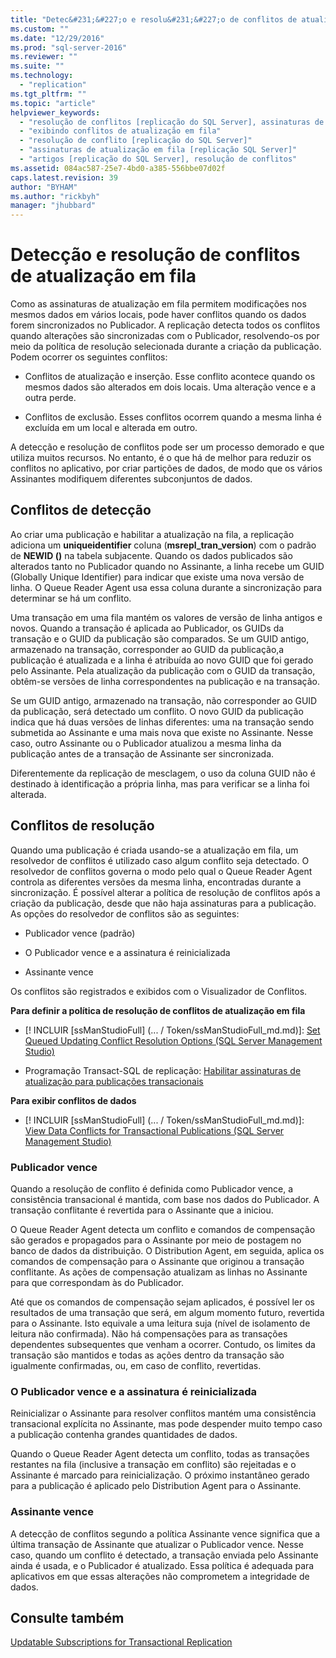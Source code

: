 ```yaml
---
title: "Detec&#231;&#227;o e resolu&#231;&#227;o de conflitos de atualiza&#231;&#227;o em fila | Microsoft Docs"
ms.custom: ""
ms.date: "12/29/2016"
ms.prod: "sql-server-2016"
ms.reviewer: ""
ms.suite: ""
ms.technology: 
  - "replication"
ms.tgt_pltfrm: ""
ms.topic: "article"
helpviewer_keywords: 
  - "resolução de conflitos [replicação do SQL Server], assinaturas de atualização enfileiradas"
  - "exibindo conflitos de atualização em fila"
  - "resolução de conflito [replicação do SQL Server]"
  - "assinaturas de atualização em fila [replicação SQL Server]"
  - "artigos [replicação do SQL Server], resolução de conflitos"
ms.assetid: 084ac587-25e7-4bd0-a385-556bbe07d02f
caps.latest.revision: 39
author: "BYHAM"
ms.author: "rickbyh"
manager: "jhubbard"
---
```

# Detec&#231;&#227;o e resolu&#231;&#227;o de conflitos de atualiza&#231;&#227;o em fila
  Como as assinaturas de atualização em fila permitem modificações nos mesmos dados em vários locais, pode haver conflitos quando os dados forem sincronizados no Publicador. A replicação detecta todos os conflitos quando alterações são sincronizadas com o Publicador, resolvendo-os por meio da política de resolução selecionada durante a criação da publicação. Podem ocorrer os seguintes conflitos:  
  
-   Conflitos de atualização e inserção. Esse conflito acontece quando os mesmos dados são alterados em dois locais. Uma alteração vence e a outra perde.  
  
-   Conflitos de exclusão. Esses conflitos ocorrem quando a mesma linha é excluída em um local e alterada em outro.  
  
 A detecção e resolução de conflitos pode ser um processo demorado e que utiliza muitos recursos. No entanto, é o que há de melhor para reduzir os conflitos no aplicativo, por criar partições de dados, de modo que os vários Assinantes modifiquem diferentes subconjuntos de dados.  
  
## Conflitos de detecção  
 Ao criar uma publicação e habilitar a atualização na fila, a replicação adiciona um **uniqueidentifier** coluna (**msrepl_tran_version**) com o padrão de **NEWID ()** na tabela subjacente. Quando os dados publicados são alterados tanto no Publicador quando no Assinante, a linha recebe um GUID (Globally Unique Identifier) para indicar que existe uma nova versão de linha. O Queue Reader Agent usa essa coluna durante a sincronização para determinar se há um conflito.  
  
 Uma transação em uma fila mantém os valores de versão de linha antigos e novos. Quando a transação é aplicada ao Publicador, os GUIDs da transação e o GUID da publicação são comparados. Se um GUID antigo, armazenado na transação, corresponder ao GUID da publicação,a publicação é atualizada e a linha é atribuída ao novo GUID que foi gerado pelo Assinante. Pela atualização da publicação com o GUID da transação, obtêm-se versões de linha correspondentes na publicação e na transação.  
  
 Se um GUID antigo, armazenado na transação, não corresponder ao GUID da publicação, será detectado um conflito. O novo GUID da publicação indica que há duas versões de linhas diferentes: uma na transação sendo submetida ao Assinante e uma mais nova que existe no Assinante. Nesse caso, outro Assinante ou o Publicador atualizou a mesma linha da publicação antes de a transação de Assinante ser sincronizada.  
  
 Diferentemente da replicação de mesclagem, o uso da coluna GUID não é destinado à identificação a própria linha, mas para verificar se a linha foi alterada.  
  
## Conflitos de resolução  
 Quando uma publicação é criada usando-se a atualização em fila, um resolvedor de conflitos é utilizado caso algum conflito seja detectado. O resolvedor de conflitos governa o modo pelo qual o Queue Reader Agent controla as diferentes versões da mesma linha, encontradas durante a sincronização. É possível alterar a política de resolução de conflitos após a criação da publicação, desde que não haja assinaturas para a publicação. As opções do resolvedor de conflitos são as seguintes:  
  
-   Publicador vence (padrão)  
  
-   O Publicador vence e a assinatura é reinicializada  
  
-   Assinante vence  
  
 Os conflitos são registrados e exibidos com o Visualizador de Conflitos.  
  
 **Para definir a política de resolução de conflitos de atualização em fila**  
  
-   [! INCLUIR [ssManStudioFull] (... / Token/ssManStudioFull_md.md)]: [Set Queued Updating Conflict Resolution Options &#40;SQL Server Management Studio&#41;](../../../relational-databases/replication/publish/set-queued-updating-conflict-resolution-options-sql-server-management-studio.md)  
  
-   Programação Transact-SQL de replicação: [Habilitar assinaturas de atualização para publicações transacionais](../../../relational-databases/replication/publish/enable-updating-subscriptions-for-transactional-publications.md)  
  
 **Para exibir conflitos de dados**  
  
-   [! INCLUIR [ssManStudioFull] (... / Token/ssManStudioFull_md.md)]: [View Data Conflicts for Transactional Publications &#40;SQL Server Management Studio&#41;](../../../relational-databases/replication/view-data-conflicts-for-transactional-publications-sql-server-management-studio.md)  
  
### Publicador vence  
 Quando a resolução de conflito é definida como Publicador vence, a consistência transacional é mantida, com base nos dados do Publicador. A transação conflitante é revertida para o Assinante que a iniciou.  
  
 O Queue Reader Agent detecta um conflito e comandos de compensação são gerados e propagados para o Assinante por meio de postagem no banco de dados da distribuição. O Distribution Agent, em seguida, aplica os comandos de compensação para o Assinante que originou a transação conflitante. As ações de compensação atualizam as linhas no Assinante para que correspondam às do Publicador.  
  
 Até que os comandos de compensação sejam aplicados, é possível ler os resultados de uma transação que será, em algum momento futuro, revertida para o Assinante. Isto equivale a uma leitura suja (nível de isolamento de leitura não confirmada). Não há compensações para as transações dependentes subsequentes que venham a ocorrer. Contudo, os limites da transação são mantidos e todas as ações dentro da transação são igualmente confirmadas, ou, em caso de conflito, revertidas.  
  
### O Publicador vence e a assinatura é reinicializada  
 Reinicializar o Assinante para resolver conflitos mantém uma consistência transacional explícita no Assinante, mas pode despender muito tempo caso a publicação contenha grandes quantidades de dados.  
  
 Quando o Queue Reader Agent detecta um conflito, todas as transações restantes na fila (inclusive a transação em conflito) são rejeitadas e o Assinante é marcado para reinicialização. O próximo instantâneo gerado para a publicação é aplicado pelo Distribution Agent para o Assinante.  
  
### Assinante vence  
 A detecção de conflitos segundo a política Assinante vence significa que a última transação de Assinante que atualizar o Publicador vence. Nesse caso, quando um conflito é detectado, a transação enviada pelo Assinante ainda é usada, e o Publicador é atualizado. Essa política é adequada para aplicativos em que essas alterações não comprometem a integridade de dados.  
  
## Consulte também  
 [Updatable Subscriptions for Transactional Replication](../../../relational-databases/replication/transactional/updatable-subscriptions-for-transactional-replication.md)  
  
  